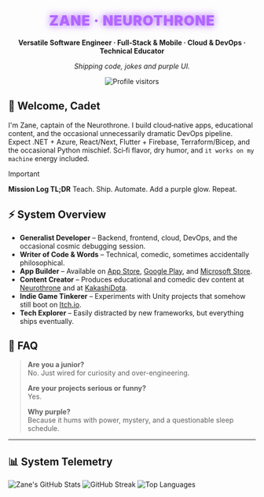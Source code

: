 <div align="center">
  <h1 style="color:#B266FF; font-weight:900; letter-spacing:1px; text-shadow:0 0 15px #A64DFF;">
    ZANE · NEUROTHRONE
  </h1>
  <p><strong>Versatile Software Engineer · Full-Stack & Mobile · Cloud & DevOps · Technical Educator</strong></p>
  <p><em>Shipping code, jokes and purple UI.</em></p>
  <p>
    <img src="https://komarev.com/ghpvc/?username=neurothrone&style=for-the-badge&color=B266FF&label=VISITORS" alt="Profile visitors" />
  </p>
</div>

## 👋 Welcome, Cadet

I'm Zane, captain of the Neurothrone. I build cloud‑native apps, educational content, and the occasional unnecessarily
dramatic DevOps pipeline. Expect .NET + Azure, React/Next, Flutter + Firebase, Terraform/Bicep, and the occasional
Python mischief. Sci‑fi flavor, dry humor, and `it works on my machine` energy included.

> [!IMPORTANT]
> **Mission Log TL;DR**
> Teach. Ship. Automate. Add a purple glow. Repeat.

## ⚡ System Overview

- **Generalist Developer** – Backend, frontend, cloud, DevOps, and the occasional cosmic debugging session.
- **Writer of Code & Words** – Technical, comedic, sometimes accidentally philosophical.
- **App Builder** – Available on [App Store][apple-app-store], [Google Play][google-play],
  and [Microsoft Store][microsoft-store].
- **Content Creator** – Produces educational and comedic dev content at [Neurothrone][youtube-neurothrone] and
  at [KakashiDota][youtube-kakashidota].
- **Indie Game Tinkerer** – Experiments with Unity projects that somehow still boot on [Itch.io][itch-io].
- **Tech Explorer** – Easily distracted by new frameworks, but everything ships eventually.

## 🧠 FAQ

> **Are you a junior?**  
> No. Just wired for curiosity and over-engineering.
>
> **Are your projects serious or funny?**  
> Yes.
>
> **Why purple?**  
> Because it hums with power, mystery, and a questionable sleep schedule.

---

## 📊 System Telemetry

![Zane's GitHub Stats](https://github-readme-stats.vercel.app/api?username=neurothrone&show_icons=true&theme=tokyonight&title_color=B266FF&icon_color=B266FF)
![GitHub Streak](https://streak-stats.demolab.com?user=neurothrone&theme=tokyonight&ring=B266FF&fire=A64DFF&currStreakLabel=B266FF)
![Top Languages](https://github-readme-stats.vercel.app/api/top-langs/?username=neurothrone&layout=compact&theme=tokyonight&title_color=B266FF)


[linkedin]: https://www.linkedin.com/in/neurothrone
[apple-app-store]: https://apps.apple.com/us/developer/zane-neurothrone/id1475655110
[google-play]: https://play.google.com/store/apps/dev?id=4653025319395600972
[microsoft-store]: https://apps.microsoft.com/search/publisher?name=Neurothrone&hl=en-us&gl=US
[youtube-neurothrone]: https://www.youtube.com/@neurothrone
[youtube-kakashidota]: https://www.youtube.com/@KakashiDota
[itch-io]: https://neurothrone.itch.io
